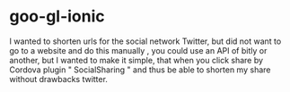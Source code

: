 # goo-gl-ionic
I wanted to shorten urls for the social network Twitter, but did not want to go to a website and do this manually , you could use an API of bitly or another, but I wanted to make it simple, that when you click share by Cordova plugin " SocialSharing " and thus be able to shorten my share without drawbacks twitter.

